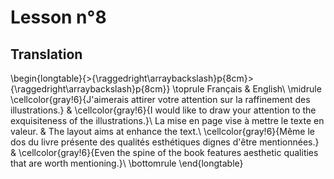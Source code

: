 # Lesson n°8




## Translation


\begin{longtable}{>{\raggedright\arraybackslash}p{8cm}>{\raggedright\arraybackslash}p{8cm}}
\toprule
Français & English\\
\midrule
\cellcolor{gray!6}{J'aimerais attirer votre attention sur la raffinement des illustrations.} & \cellcolor{gray!6}{I would like to draw your attention to the exquisiteness of the illustrations.}\\
La mise en page vise à mettre le texte en valeur. & The layout aims at enhance the text.\\
\cellcolor{gray!6}{Même le dos du livre présente des qualités esthétiques dignes d'être mentionnées.} & \cellcolor{gray!6}{Even the spine of the book features aesthetic qualities that are worth mentioning.}\\
\bottomrule
\end{longtable}
